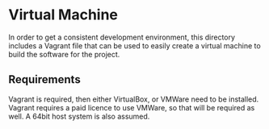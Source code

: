 # Virtual Machine

In order to get a consistent development environment, this directory includes a Vagrant file that can be used to easily create a virtual machine to build the software for the project.

## Requirements

Vagrant is required, then either VirtualBox, or VMWare need to be installed. Vagrant requires a paid licence to use VMWare, so that will be required as well. A 64bit host system is also assumed.
